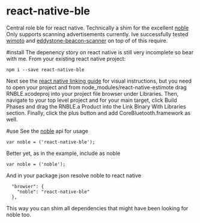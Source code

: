 # react-native-ble

Central role ble for react native. Technically a shim for the excellent [noble](https://github.com/sandeepmistry/noble/) Only supports scanning advertisements currently. Ive successfully tested [wimoto](https://github.com/sandeepmistry/node-wimoto) and [eddystone-beacon-scanner](https://github.com/sandeepmistry/node-eddystone-beacon-scanner/) on top of of this require.

#install
The depenency story on react native is still very incomplete so bear with me. From your existing react native project:
```
npm i --save react-native-ble
```
Next see the [react native linking guide](https://facebook.github.io/react-native/docs/linking-libraries.html) for visual instructions, but you need to open your project and from node_modules/react-native-estimote drag RNBLE.xcodeproj into your project file browser under Libraries. Then, navigate to your top level project and for your main target, click Build Phases and drag the RNBLE.a Product into the Link Binary With Libraries section. Finally, click the plus button and add CoreBluetooth.framework as well.

#use
See the [noble](https://github.com/sandeepmistry/noble/) api for usage
```
var noble = ('react-native-ble');
```

Better yet, as in the example, include as noble 
```
var noble = ('noble');
```
And in your package json resolve noble to react native
```
  "browser": {
    "noble": "react-native-ble"
  },
```
This way you can shim all dependencies that might have been looking for noble too.
